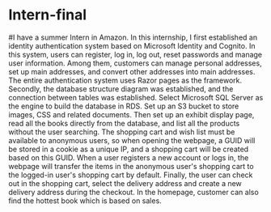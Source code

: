 # Intern-final
#I have a summer Intern in Amazon. In this internship, I first established an identity authentication system based on Microsoft Identity and Cognito. In this system, users can register, log in, log out, reset passwords and manage user information. Among them, customers can manage personal addresses, set up main addresses, and convert other addresses into main addresses. The entire authentication system uses Razor pages as the framework. Secondly, the database structure diagram was established, and the connection between tables was established. Select Microsoft SQL Server as the engine to build the database in RDS. Set up an S3 bucket to store images, CSS and related documents. Then set up an exhibit display page, read all the books directly from the database, and list all the products without the user searching. The shopping cart and wish list must be available to anonymous users, so when opening the webpage, a GUID will be stored in a cookie as a unique IP, and a shopping cart will be created based on this GUID. When a user registers a new account or logs in, the webpage will transfer the items in the anonymous user's shopping cart to the logged-in user's shopping cart by default. Finally, the user can check out in the shopping cart, select the delivery address and create a new delivery address during the checkout.  In the homepage, customer can also find the hottest book which is based on sales.
